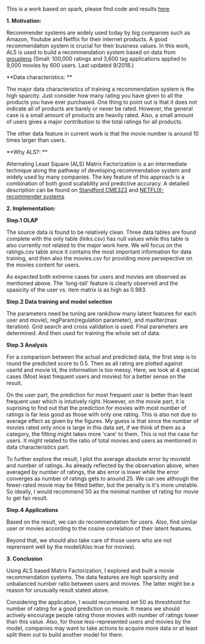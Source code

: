 This is a work based on spark, please find code and results [here](https://databricks-prod-cloudfront.cloud.databricks.com/public/4027ec902e239c93eaaa8714f173bcfc/7965635341886967/262132380329106/5164190521743747/latest.html)

**1. Motivation:**

Recommender systems are widely used today by big companies such as Amazon, Youtube and Netflix for their internet products. A good recommendation system is crucial for their business values. In this work, ALS is used to build a recommendation system based on data from [grouplens](https://grouplens.org/datasets/movielens/latest/) (Small: 100,000 ratings and 3,600 tag applications applied to 9,000 movies by 600 users. Last updated 9/2018.) 

**Data characteristics: **

The major data characteristics of training a recommendation system is the high sparcity. Just consider how many rating you have given to all the products you have ever purchased. One thing to point out is that it does not indicate all of products are barely or never be rated. However, the general case is a small amount of products are heavily rated. Also, a small amount of users gives a major contribution to the total ratings for all products.

The other data feature in current work is that the movie number is around 10 times larger than users.

**Why ALS?: **

Alternating Least Square (ALS) Matrix Factorization is a an intermediate technique along the pathway of developing recommendation system and widely used by many companies. The key feature of this approach is a combination of both good scalability and predictive accuracy. A detailed description can be found on [Standford CME323](http://stanford.edu/~rezab/classes/cme323/S15/notes/lec14.pdf) and [NETFLIX-recommender systems](https://datajobs.com/data-science-repo/Recommender-Systems-[Netflix].pdf)

**2. Implementation:**

**Step.1 OLAP**

The source data is found to be relatively clean. Three data tables are found complete with the only table (links.csv) has null values while this table is also currently not related to the major work here. We will focus on the ratings.csv table since it contains the most important information for data training, and then also the movies.csv for providing more persepective on the movies content for users.

As expected both extreme cases for users and movies are observed as mentioned above. The 'long-tail' feature is clearly observed and the spasicity of the user vs. item matrix is as high as 0.983. 

**Step.2 Data training and model selection**

The parameters need be tuning are rank(how many latent features for each user and movie), regParam(regulation parameter), and maxIter(max iteration).  Grid search and cross validation is used. Final parameters are determined. And then used for training the whole set of data.

**Step.3 Analysis**

For a comparison between the actual and predicted data, the first step is to round the predicted score to 0.5. Then as all rating are plotted against userId and movie Id, the information is too messy. Here, we look at 4 special cases (Most least frequent users and movies) for a better sense on the result. 

On the user part, the prediction for most frequent user is better than least frequent user which is intutively right. However, on the movie part, it is suprising to find out that the prediction for movies with most number of ratings is far less good as those with only one rating. This is also not due to average effect as given by the figures. My guess is that since the number of movies rated only once is large in this data set, if we think of them as a category, the fitting might takes more 'care' to them. This is not the case for users. It might related to the ratio of total movies and users as mentioned in data characteristics part. 

To further explore the result, I plot the average absolute error by movieId and number of ratings. As already reflected by the observation above, when averaged by number of ratings, the abs error is lower while the error converges as number of ratings gets to around 25. We can see although the fewer-rated movie may be fitted better, but the penalty is it's more unstable. So ideally, I would recommend 50 as the minimal number of rating for movie to get fair result. 

**Step.4 Applications**

Based on the result, we can do recommendation for users. Also, find similar user or movies according to the cosine correlation of their latent features.

Beyond that, we should also take care of those users who are not reprensent well by the model(Also true for movies). 

**3. Conclusion**

Using ALS based Matrix Factorization, I explored and built a movie recommendation systems. The data features are high sparsicity and unbalanced number ratio between users and movies. The latter might be a reason for unusually result stated above. 

Considering the application, I would recommend set 50 as threshhold for number of rating for a good prediction on movie. It means we should actively encourage people rating those movies with number of ratings lower than this value. Also, for those less-represented users and movies by the model, companies may want to take actions to acquire more data or at least split them out to build another model for them. 
